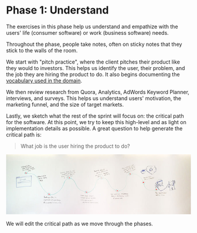 # Phase 1: Understand

The exercises in this phase help us understand and empathize with the users' life (consumer software) or work (business software) needs.

Throughout the phase, people take notes, often on sticky notes that they stick to the walls of the room.

We start with "pitch practice", where the client pitches their product like they would to investors. This helps us identify the user, their problem, and the job they are hiring the product to do. It also begins documenting the [vocabulary used in the domain](http://martinfowler.com/bliki/UbiquitousLanguage.html).

We then review research from Quora, Analytics, AdWords Keyword Planner, interviews, and surveys. This helps us understand users' motivation, the marketing funnel, and the size of target markets.

Lastly, we sketch what the rest of the sprint will focus on: the critical path for the software. At this point, we try to keep this high-level and as light on implementation details as possible. A great question to help generate the critical path is:

> What job is the user hiring the product to do?

![Critical Path](../.vuepress/public/images/criticalpath_small.jpg)

We will edit the critical path as we move through the phases.
